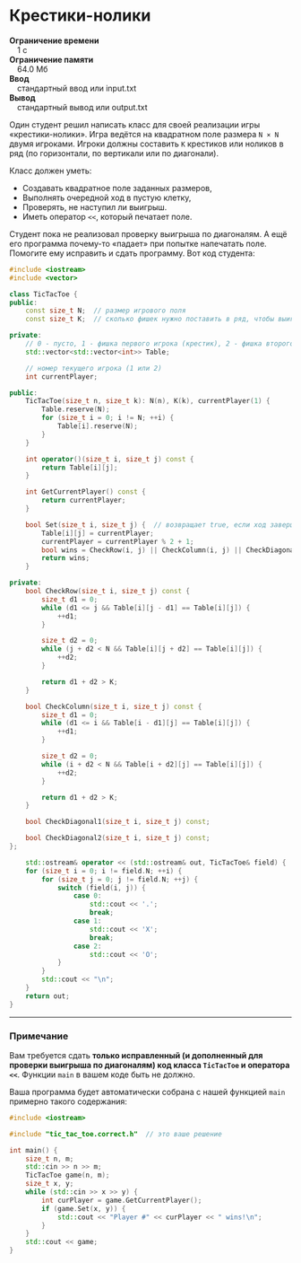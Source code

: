 # Крестики-нолики

**Ограничение времени**  
 1 с  
**Ограничение памяти**  
 64.0 Мб  
**Ввод**  
 стандартный ввод или input.txt  
**Вывод**  
 стандартный вывод или output.txt  

Один студент решил написать класс для своей реализации игры «крестики-нолики». Игра ведётся на квадратном поле размера `N × N` двумя игроками. Игроки должны составить `K` крестиков или ноликов в ряд (по горизонтали, по вертикали или по диагонали).

Класс должен уметь:
- Создавать квадратное поле заданных размеров,
- Выполнять очередной ход в пустую клетку,
- Проверять, не наступил ли выигрыш.
- Иметь оператор `<<`, который печатает поле.

Студент пока не реализовал проверку выигрыша по диагоналям. А ещё его программа почему-то «падает» при попытке напечатать поле. Помогите ему исправить и сдать программу. Вот код студента:

```cpp
#include <iostream>
#include <vector>

class TicTacToe {
public:
    const size_t N;  // размер игрового поля
    const size_t K;  // сколько фишек нужно поставить в ряд, чтобы выиграть

private:
    // 0 - пусто, 1 - фишка первого игрока (крестик), 2 - фишка второго игрока (нолик)
    std::vector<std::vector<int>> Table;

    // номер текущего игрока (1 или 2)
    int currentPlayer;

public:
    TicTacToe(size_t n, size_t k): N(n), K(k), currentPlayer(1) {
        Table.reserve(N);
        for (size_t i = 0; i != N; ++i) {
            Table[i].reserve(N);
        }
    }

    int operator()(size_t i, size_t j) const {
        return Table[i][j];
    }

    int GetCurrentPlayer() const {
        return currentPlayer;
    }

    bool Set(size_t i, size_t j) {  // возвращает true, если ход завершился выигрышем
        Table[i][j] = currentPlayer;
        currentPlayer = currentPlayer % 2 + 1;
        bool wins = CheckRow(i, j) || CheckColumn(i, j) || CheckDiagonal1(i, j) || CheckDiagonal2(i, j);
        return wins;
    }

private:
    bool CheckRow(size_t i, size_t j) const {
        size_t d1 = 0;
        while (d1 <= j && Table[i][j - d1] == Table[i][j]) {
            ++d1;
        }

        size_t d2 = 0;
        while (j + d2 < N && Table[i][j + d2] == Table[i][j]) {
            ++d2;
        }

        return d1 + d2 > K;
    }

    bool CheckColumn(size_t i, size_t j) const {
        size_t d1 = 0;
        while (d1 <= i && Table[i - d1][j] == Table[i][j]) {
            ++d1;
        }

        size_t d2 = 0;
        while (i + d2 < N && Table[i + d2][j] == Table[i][j]) {
            ++d2;
        }

        return d1 + d2 > K;
    }

    bool CheckDiagonal1(size_t i, size_t j) const;

    bool CheckDiagonal2(size_t i, size_t j) const;
};

    std::ostream& operator << (std::ostream& out, TicTacToe& field) {
    for (size_t i = 0; i != field.N; ++i) {
        for (size_t j = 0; j != field.N; ++j) {
            switch (field(i, j)) {
                case 0:
                    std::cout << '.';
                    break;
                case 1:
                    std::cout << 'X';
                    break;
                case 2:
                    std::cout << 'O';
            }
        }
        std::cout << "\n";
    }
    return out;
}
```

---

### Примечание

Вам требуется сдать **только исправленный (и дополненный для проверки выигрыша по диагоналям) код класса `TicTacToe` и оператора `<<`**. Функции `main` в вашем коде быть не должно.

Ваша программа будет автоматически собрана с нашей функцией `main` примерно такого содержания:

```cpp
#include <iostream>

#include "tic_tac_toe.correct.h"  // это ваше решение

int main() {
    size_t n, m;
    std::cin >> n >> m;
    TicTacToe game(n, m);
    size_t x, y;
    while (std::cin >> x >> y) {
        int curPlayer = game.GetCurrentPlayer();
        if (game.Set(x, y)) {
            std::cout << "Player #" << curPlayer << " wins!\n";
        }
    }
    std::cout << game;
}
```
